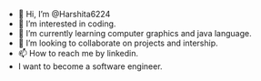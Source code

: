 - 👋 Hi, I’m @Harshita6224
- 👀 I’m interested in coding.
- 🌱 I’m currently learning computer graphics and java language.
- 💞️ I’m looking to collaborate on projects and intership.
- 📫 How to reach me by linkedin.
- I want to become a software engineer.

<!---
Harshita6224/Harshita6224 is a ✨ special ✨ repository because its `README.md` (this file) appears on your GitHub profile.
You can click the Preview link to take a look at your changes.
--->
